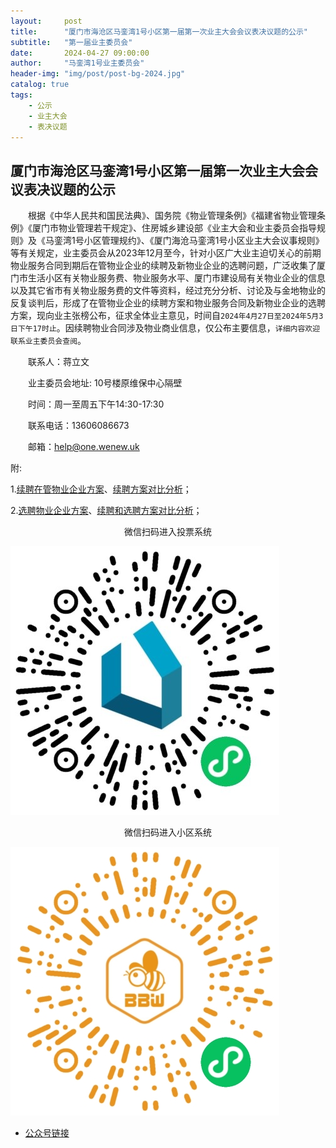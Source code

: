 ```yaml
---
layout:     post
title:      "厦门市海沧区马銮湾1号小区第一届第一次业主大会会议表决议题的公示"
subtitle:   "第一届业主委员会"
date:       2024-04-27 09:00:00
author:     "马銮湾1号业主委员会"
header-img: "img/post/post-bg-2024.jpg"
catalog: true
tags:
    - 公示
    - 业主大会
    - 表决议题
---
```




## 厦门市海沧区马銮湾1号小区第一届第一次业主大会会议表决议题的公示

&emsp;&emsp;根据《中华人民共和国民法典》、国务院《物业管理条例》《福建省物业管理条例》《厦门市物业管理若干规定》、住房城乡建设部《业主大会和业主委员会指导规则》及《马銮湾1号小区管理规约》、《厦门海沧马銮湾1号小区业主大会议事规则》等有关规定，业主委员会从2023年12月至今，针对小区广大业主迫切关心的前期物业服务合同到期后在管物业企业的续聘及新物业企业的选聘问题，广泛收集了厦门市生活小区有关物业服务费、物业服务水平、厦门市建设局有关物业企业的信息以及其它省市有关物业服务费的文件等资料，经过充分分析、讨论及与金地物业的反复谈判后，形成了在管物业企业的续聘方案和物业服务合同及新物业企业的选聘方案，现向业主张榜公布，征求全体业主意见，时间自`2024年4月27日至2024年5月3日下午17时止`。因续聘物业合同涉及物业商业信息，仅公布主要信息，`详细内容欢迎联系业主委员会查阅`。

&emsp;&emsp;联系人：蒋立文     

&emsp;&emsp;业主委员会地址: 10号楼原维保中心隔壁

&emsp;&emsp;时间：周一至周五下午14:30-17:30

&emsp;&emsp;联系电话：13606086673

&emsp;&emsp;邮箱：help@one.wenew.uk

附:

1.[续聘在管物业企业方案]((https://mp.weixin.qq.com/s/IqEFdKWAix9b_pRDRHNuoQ))、[续聘方案对比分析](https://drive.weixin.qq.com/s?k=ALIArAcrAFki0JUnRW)；

2.[选聘物业企业方案](https://drive.weixin.qq.com/s?k=ALIArAcrAFk1ggipR6)、[续聘和选聘方案对比分析](https://drive.weixin.qq.com/s?k=ALIArAcrAFkFXDA4Fy)；


<center>微信扫码进入投票系统</center>

![](\img\in-post\你好业主.jpg)

<center>微信扫码进入小区系统</center>

![](\img\in-post\蜂窝智家.jpg)

- [公众号链接](https://mp.weixin.qq.com/s/IqEFdKWAix9b_pRDRHNuoQ)

